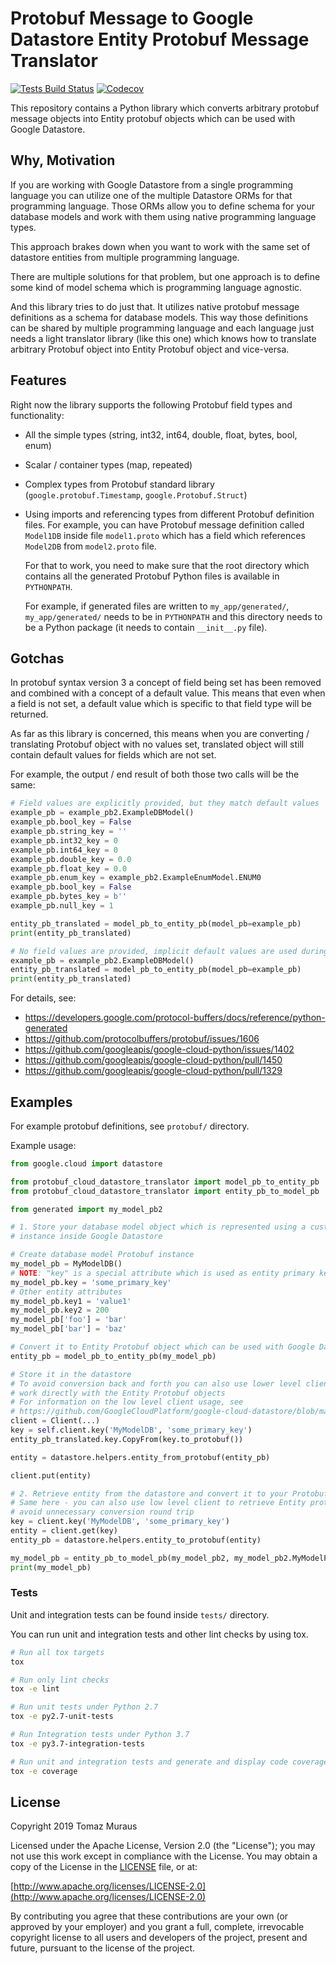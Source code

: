 # Protobuf Message to Google Datastore Entity Protobuf Message Translator

[![Tests Build Status](https://travis-ci.org/Kami/python-protobuf-cloud-datastore-entity-translator.svg?branch=master)](https://travis-ci.org/Kami/python-protobuf-cloud-datastore-entity-translator) [![Codecov](https://codecov.io/github/Kami/python-protobuf-cloud-datastore-entity-translator/badge.svg?branch=master&service=github)](https://codecov.io/github/Kami/python-protobuf-cloud-datastore-entity-translator?branch=master)

This repository contains a Python library which converts arbitrary protobuf message objects into
Entity protobuf objects which can be used with Google Datastore.

## Why, Motivation

If you are working with Google Datastore from a single programming language you can utilize
one of the multiple Datastore ORMs for that programming language. Those ORMs allow you to define
schema for your database models and work with them using native programming language types.

This approach brakes down when you want to work with the same set of datastore entities from
multiple programming language.

There are multiple solutions for that problem, but one approach is to define some kind of model
schema which is programming language agnostic.

And this library tries to do just that. It utilizes native protobuf message definitions as a schema
for database models. This way those definitions can be shared by multiple programming language and
each language just needs a light translator library (like this one) which knows how to translate
arbitrary Protobuf object into Entity Protobuf object and vice-versa.

## Features

Right now the library supports the following Protobuf field types and functionality:

* All the simple types (string, int32, int64, double, float, bytes, bool, enum)
* Scalar / container types (map, repeated)
* Complex types from Protobuf standard library (``google.protobuf.Timestamp``,
  ``google.Protobuf.Struct``)
* Using imports and referencing types from different Protobuf definition files. For example,
  you can have Protobuf message definition called ``Model1DB`` inside file ``model1.proto`` which
  has a field which references ``Model2DB`` from ``model2.proto`` file.

  For that to work, you need to make sure that the root directory which contains all the generated
  Protobuf Python files is available in ``PYTHONPATH``.

  For example, if generated files are written to ``my_app/generated/``, ``my_app/generated/`` needs
  to be in ``PYTHONPATH`` and this directory needs to be a Python package (it needs to contain
  ``__init__.py`` file).

## Gotchas

In protobuf syntax version 3 a concept of field being set has been removed and combined with a
concept of a default value. This means that even when a field is not set, a default value which
is specific to that field type will be returned.

As far as this library is concerned, this means when you are converting / translating Protobuf
object with no values set, translated object will still contain default values for fields which
are not set.

For example, the output / end result of both those two calls will be the same:

```python
# Field values are explicitly provided, but they match default values
example_pb = example_pb2.ExampleDBModel()
example_pb.bool_key = False
example_pb.string_key = ''
example_pb.int32_key = 0
example_pb.int64_key = 0
example_pb.double_key = 0.0
example_pb.float_key = 0.0
example_pb.enum_key = example_pb2.ExampleEnumModel.ENUM0
example_pb.bool_key = False
example_pb.bytes_key = b''
example_pb.null_key = 1

entity_pb_translated = model_pb_to_entity_pb(model_pb=example_pb)
print(entity_pb_translated)

# No field values are provided, implicit default values are used during serialization
example_pb = example_pb2.ExampleDBModel()
entity_pb_translated = model_pb_to_entity_pb(model_pb=example_pb)
print(entity_pb_translated)
```

For details, see:

* https://developers.google.com/protocol-buffers/docs/reference/python-generated
* https://github.com/protocolbuffers/protobuf/issues/1606
* https://github.com/googleapis/google-cloud-python/issues/1402
* https://github.com/googleapis/google-cloud-python/pull/1450
* https://github.com/googleapis/google-cloud-python/pull/1329

## Examples

For example protobuf definitions, see ``protobuf/`` directory.

Example usage:

```python
from google.cloud import datastore

from protobuf_cloud_datastore_translator import model_pb_to_entity_pb
from protobuf_cloud_datastore_translator import entity_pb_to_model_pb

from generated import my_model_pb2

# 1. Store your database model object which is represented using a custom Protobuf message class
# instance inside Google Datastore

# Create database model Protobuf instance
my_model_pb = MyModelDB()
# NOTE: "key" is a special attribute which is used as entity primary key
my_model_pb.key = 'some_primary_key'
# Other entity attributes
my_model_pb.key1 = 'value1'
my_model_pb.key2 = 200
my_model_pb['foo'] = 'bar'
my_model_pb['bar'] = 'baz'

# Convert it to Entity Protobuf object which can be used with Google Datastore
entity_pb = model_pb_to_entity_pb(my_model_pb)

# Store it in the datastore
# To avoid conversion back and forth you can also use lower level client methods which
# work directly with the Entity Protobuf objects
# For information on the low level client usage, see
# https://github.com/GoogleCloudPlatform/google-cloud-datastore/blob/master/python/demos/trivial/adams.py#L66
client = Client(...)
key = self.client.key('MyModelDB', 'some_primary_key')
entity_pb_translated.key.CopyFrom(key.to_protobuf())

entity = datastore.helpers.entity_from_protobuf(entity_pb)

client.put(entity)

# 2. Retrieve entity from the datastore and convert it to your Protobuf DB model instance class
# Same here - you can also use low level client to retrieve Entity protobuf object directly and
# avoid unnecessary conversion round trip
key = client.key('MyModelDB', 'some_primary_key')
entity = client.get(key)
entity_pb = datastore.helpers.entity_to_protobuf(entity)

my_model_pb = entity_pb_to_model_pb(my_model_pb2, my_model_pb2.MyModelPB, entity_pb)
print(my_model_pb)
```

### Tests

Unit and integration tests can be found inside ``tests/`` directory.

You can run unit and integration tests and other lint checks by using tox.

```bash
# Run all tox targets
tox

# Run only lint checks
tox -e lint

# Run unit tests under Python 2.7
tox -e py2.7-unit-tests

# Run Integration tests under Python 3.7
tox -e py3.7-integration-tests

# Run unit and integration tests and generate and display code coverage report
tox -e coverage
```

## License

Copyright 2019 Tomaz Muraus

Licensed under the Apache License, Version 2.0 (the "License"); you may not use this work except
in compliance with the License. You may obtain a copy of the License in the [LICENSE](LICENSE) file,
or at:

[http://www.apache.org/licenses/LICENSE-2.0](http://www.apache.org/licenses/LICENSE-2.0)

By contributing you agree that these contributions are your own (or approved by your employer) and
you grant a full, complete, irrevocable copyright license to all users and developers of the
project, present and future, pursuant to the license of the project.
